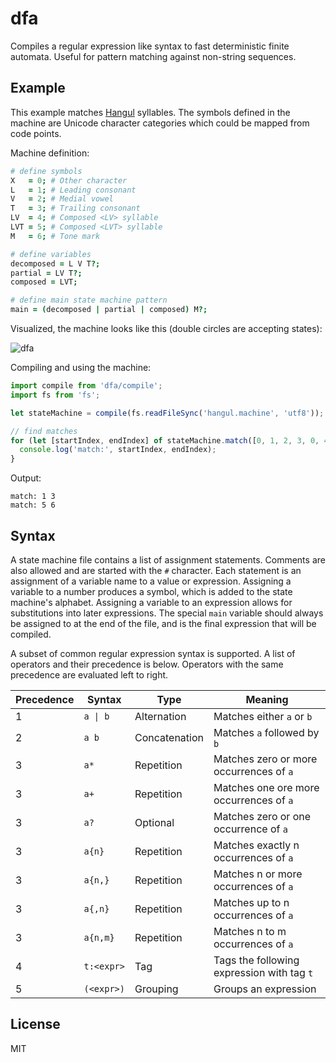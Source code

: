 # dfa

Compiles a regular expression like syntax to fast deterministic finite automata. Useful for pattern matching against
non-string sequences.

## Example

This example matches [Hangul](https://en.wikipedia.org/wiki/Hangul) syllables. The symbols defined in the machine are
Unicode character categories which could be mapped from code points.

Machine definition:

```coffeescript
# define symbols
X   = 0; # Other character
L   = 1; # Leading consonant
V   = 2; # Medial vowel
T   = 3; # Trailing consonant
LV  = 4; # Composed <LV> syllable
LVT = 5; # Composed <LVT> syllable
M   = 6; # Tone mark

# define variables
decomposed = L V T?;
partial = LV T?;
composed = LVT;

# define main state machine pattern
main = (decomposed | partial | composed) M?;
```

Visualized, the machine looks like this (double circles are accepting states):

![dfa](https://cloud.githubusercontent.com/assets/19409/19143719/8fbc6a12-8b5a-11e6-868d-99621644d094.png)

Compiling and using the machine:

```javascript
import compile from 'dfa/compile';
import fs from 'fs';

let stateMachine = compile(fs.readFileSync('hangul.machine', 'utf8'));

// find matches
for (let [startIndex, endIndex] of stateMachine.match([0, 1, 2, 3, 0, 4, 6]) {
  console.log('match:', startIndex, endIndex);
}
```

Output:

```
match: 1 3
match: 5 6
```

## Syntax

A state machine file contains a list of assignment statements. Comments are also allowed and are started with the `#`
character. Each statement is an assignment of a variable name to a value or expression. Assigning a variable to a number
produces a symbol, which is added to the state machine's alphabet. Assigning a variable to an expression allows for
substitutions into later expressions. The special `main` variable should always be assigned to at the end of the file,
and is the final expression that will be compiled.

A subset of common regular expression syntax is supported. A list of operators and their precedence is below. Operators
with the same precedence are evaluated left to right.

| Precedence | Syntax     | Type          | Meaning                                    |
| ---------- | ---------- | --------------| ------------------------------------------ |
| 1          | `a \| b`   | Alternation   | Matches either `a` or `b`                  |
| 2          | `a b`      | Concatenation | Matches `a` followed by `b`                |
| 3          | `a*`       | Repetition    | Matches zero or more occurrences of `a`    |
| 3          | `a+`       | Repetition    | Matches one ore more occurrences of `a`    |
| 3          | `a?`       | Optional      | Matches zero or one occurrence of `a`      |
| 3          | `a{n}`     | Repetition    | Matches exactly n occurrences of `a`       |
| 3          | `a{n,}`    | Repetition    | Matches n or more occurrences of `a`       |
| 3          | `a{,n}`    | Repetition    | Matches up to n occurrences of `a`         |
| 3          | `a{n,m}`   | Repetition    | Matches n to m occurrences of `a`          |
| 4          | `t:<expr>` | Tag           | Tags the following expression with tag `t` |
| 5          | `(<expr>)` | Grouping      | Groups an expression                       |

## License

MIT
